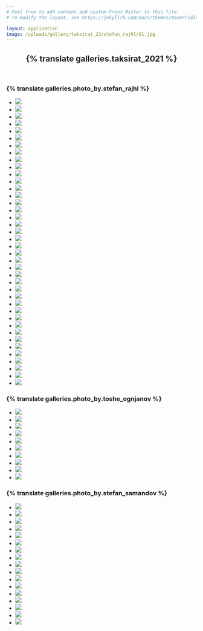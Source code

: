 ```yaml
---
# Feel free to add content and custom Front Matter to this file.
# To modify the layout, see https://jekyllrb.com/docs/themes/#overriding-theme-defaults

layout: application
image: /uploads/gallery/taksirat_23/stefan_rajhl/01.jpg
---
```


<article class='gallery'>
  <header>
    <h2 class='title'>{% translate galleries.taksirat_2021 %}</h2>
  </header>

  <h3>{% translate galleries.photo_by.stefan_rajhl %}</h3>
  <ul>
    <li><a href="/uploads/gallery/taksirat_23/stefan_rajhl/01.jpg" class="lightbox" rel="lightbox"><img src="/uploads/gallery/taksirat_23/stefan_rajhl/thumbs/01.jpg" /></a></li>
    <li><a href="/uploads/gallery/taksirat_23/stefan_rajhl/02.jpg" class="lightbox" rel="lightbox"><img src="/uploads/gallery/taksirat_23/stefan_rajhl/thumbs/02.jpg" /></a></li>
    <li><a href="/uploads/gallery/taksirat_23/stefan_rajhl/03.jpg" class="lightbox" rel="lightbox"><img src="/uploads/gallery/taksirat_23/stefan_rajhl/thumbs/03.jpg" /></a></li>
    <li><a href="/uploads/gallery/taksirat_23/stefan_rajhl/04.jpg" class="lightbox" rel="lightbox"><img src="/uploads/gallery/taksirat_23/stefan_rajhl/thumbs/04.jpg" /></a></li>
    <li><a href="/uploads/gallery/taksirat_23/stefan_rajhl/05.jpg" class="lightbox" rel="lightbox"><img src="/uploads/gallery/taksirat_23/stefan_rajhl/thumbs/05.jpg" /></a></li>
    <li><a href="/uploads/gallery/taksirat_23/stefan_rajhl/06.jpg" class="lightbox" rel="lightbox"><img src="/uploads/gallery/taksirat_23/stefan_rajhl/thumbs/06.jpg" /></a></li>
    <li><a href="/uploads/gallery/taksirat_23/stefan_rajhl/07.jpg" class="lightbox" rel="lightbox"><img src="/uploads/gallery/taksirat_23/stefan_rajhl/thumbs/07.jpg" /></a></li>
    <li><a href="/uploads/gallery/taksirat_23/stefan_rajhl/08.jpg" class="lightbox" rel="lightbox"><img src="/uploads/gallery/taksirat_23/stefan_rajhl/thumbs/08.jpg" /></a></li>
    <li><a href="/uploads/gallery/taksirat_23/stefan_rajhl/09.jpg" class="lightbox" rel="lightbox"><img src="/uploads/gallery/taksirat_23/stefan_rajhl/thumbs/09.jpg" /></a></li>
    <li><a href="/uploads/gallery/taksirat_23/stefan_rajhl/10.jpg" class="lightbox" rel="lightbox"><img src="/uploads/gallery/taksirat_23/stefan_rajhl/thumbs/10.jpg" /></a></li>
    <li><a href="/uploads/gallery/taksirat_23/stefan_rajhl/11.jpg" class="lightbox" rel="lightbox"><img src="/uploads/gallery/taksirat_23/stefan_rajhl/thumbs/11.jpg" /></a></li>
    <li><a href="/uploads/gallery/taksirat_23/stefan_rajhl/12.jpg" class="lightbox" rel="lightbox"><img src="/uploads/gallery/taksirat_23/stefan_rajhl/thumbs/12.jpg" /></a></li>
    <li><a href="/uploads/gallery/taksirat_23/stefan_rajhl/13.jpg" class="lightbox" rel="lightbox"><img src="/uploads/gallery/taksirat_23/stefan_rajhl/thumbs/13.jpg" /></a></li>
    <li><a href="/uploads/gallery/taksirat_23/stefan_rajhl/14.jpg" class="lightbox" rel="lightbox"><img src="/uploads/gallery/taksirat_23/stefan_rajhl/thumbs/14.jpg" /></a></li>
    <li><a href="/uploads/gallery/taksirat_23/stefan_rajhl/15.jpg" class="lightbox" rel="lightbox"><img src="/uploads/gallery/taksirat_23/stefan_rajhl/thumbs/15.jpg" /></a></li>
    <li><a href="/uploads/gallery/taksirat_23/stefan_rajhl/16.jpg" class="lightbox" rel="lightbox"><img src="/uploads/gallery/taksirat_23/stefan_rajhl/thumbs/16.jpg" /></a></li>
    <li><a href="/uploads/gallery/taksirat_23/stefan_rajhl/17.jpg" class="lightbox" rel="lightbox"><img src="/uploads/gallery/taksirat_23/stefan_rajhl/thumbs/17.jpg" /></a></li>
    <li><a href="/uploads/gallery/taksirat_23/stefan_rajhl/18.jpg" class="lightbox" rel="lightbox"><img src="/uploads/gallery/taksirat_23/stefan_rajhl/thumbs/18.jpg" /></a></li>
    <li><a href="/uploads/gallery/taksirat_23/stefan_rajhl/19.jpg" class="lightbox" rel="lightbox"><img src="/uploads/gallery/taksirat_23/stefan_rajhl/thumbs/19.jpg" /></a></li>
    <li><a href="/uploads/gallery/taksirat_23/stefan_rajhl/20.jpg" class="lightbox" rel="lightbox"><img src="/uploads/gallery/taksirat_23/stefan_rajhl/thumbs/20.jpg" /></a></li>
    <li><a href="/uploads/gallery/taksirat_23/stefan_rajhl/21.jpg" class="lightbox" rel="lightbox"><img src="/uploads/gallery/taksirat_23/stefan_rajhl/thumbs/21.jpg" /></a></li>
    <li><a href="/uploads/gallery/taksirat_23/stefan_rajhl/22.jpg" class="lightbox" rel="lightbox"><img src="/uploads/gallery/taksirat_23/stefan_rajhl/thumbs/22.jpg" /></a></li>
    <li><a href="/uploads/gallery/taksirat_23/stefan_rajhl/23.jpg" class="lightbox" rel="lightbox"><img src="/uploads/gallery/taksirat_23/stefan_rajhl/thumbs/23.jpg" /></a></li>
    <li><a href="/uploads/gallery/taksirat_23/stefan_rajhl/24.jpg" class="lightbox" rel="lightbox"><img src="/uploads/gallery/taksirat_23/stefan_rajhl/thumbs/24.jpg" /></a></li>
    <li><a href="/uploads/gallery/taksirat_23/stefan_rajhl/25.jpg" class="lightbox" rel="lightbox"><img src="/uploads/gallery/taksirat_23/stefan_rajhl/thumbs/25.jpg" /></a></li>
    <li><a href="/uploads/gallery/taksirat_23/stefan_rajhl/26.jpg" class="lightbox" rel="lightbox"><img src="/uploads/gallery/taksirat_23/stefan_rajhl/thumbs/26.jpg" /></a></li>
    <li><a href="/uploads/gallery/taksirat_23/stefan_rajhl/27.jpg" class="lightbox" rel="lightbox"><img src="/uploads/gallery/taksirat_23/stefan_rajhl/thumbs/27.jpg" /></a></li>
    <li><a href="/uploads/gallery/taksirat_23/stefan_rajhl/28.jpg" class="lightbox" rel="lightbox"><img src="/uploads/gallery/taksirat_23/stefan_rajhl/thumbs/28.jpg" /></a></li>
    <li><a href="/uploads/gallery/taksirat_23/stefan_rajhl/29.jpg" class="lightbox" rel="lightbox"><img src="/uploads/gallery/taksirat_23/stefan_rajhl/thumbs/29.jpg" /></a></li>
    <li><a href="/uploads/gallery/taksirat_23/stefan_rajhl/30.jpg" class="lightbox" rel="lightbox"><img src="/uploads/gallery/taksirat_23/stefan_rajhl/thumbs/30.jpg" /></a></li>
    <li><a href="/uploads/gallery/taksirat_23/stefan_rajhl/31.jpg" class="lightbox" rel="lightbox"><img src="/uploads/gallery/taksirat_23/stefan_rajhl/thumbs/31.jpg" /></a></li>
    <li><a href="/uploads/gallery/taksirat_23/stefan_rajhl/32.jpg" class="lightbox" rel="lightbox"><img src="/uploads/gallery/taksirat_23/stefan_rajhl/thumbs/32.jpg" /></a></li>
    <li><a href="/uploads/gallery/taksirat_23/stefan_rajhl/33.jpg" class="lightbox" rel="lightbox"><img src="/uploads/gallery/taksirat_23/stefan_rajhl/thumbs/33.jpg" /></a></li>
    <li><a href="/uploads/gallery/taksirat_23/stefan_rajhl/34.jpg" class="lightbox" rel="lightbox"><img src="/uploads/gallery/taksirat_23/stefan_rajhl/thumbs/34.jpg" /></a></li>
    <li><a href="/uploads/gallery/taksirat_23/stefan_rajhl/35.jpg" class="lightbox" rel="lightbox"><img src="/uploads/gallery/taksirat_23/stefan_rajhl/thumbs/35.jpg" /></a></li>
    <li><a href="/uploads/gallery/taksirat_23/stefan_rajhl/36.jpg" class="lightbox" rel="lightbox"><img src="/uploads/gallery/taksirat_23/stefan_rajhl/thumbs/36.jpg" /></a></li>
    <li><a href="/uploads/gallery/taksirat_23/stefan_rajhl/37.jpg" class="lightbox" rel="lightbox"><img src="/uploads/gallery/taksirat_23/stefan_rajhl/thumbs/37.jpg" /></a></li>
    <li><a href="/uploads/gallery/taksirat_23/stefan_rajhl/38.jpg" class="lightbox" rel="lightbox"><img src="/uploads/gallery/taksirat_23/stefan_rajhl/thumbs/38.jpg" /></a></li>
    <li><a href="/uploads/gallery/taksirat_23/stefan_rajhl/39.jpg" class="lightbox" rel="lightbox"><img src="/uploads/gallery/taksirat_23/stefan_rajhl/thumbs/39.jpg" /></a></li>
    <li><a href="/uploads/gallery/taksirat_23/stefan_rajhl/40.jpg" class="lightbox" rel="lightbox"><img src="/uploads/gallery/taksirat_23/stefan_rajhl/thumbs/40.jpg" /></a></li>
  </ul>

  <h3>{% translate galleries.photo_by.toshe_ognjanov %}</h3>
  <ul>
    <li><a href="/uploads/gallery/taksirat_23/toshe_ognjanov/000.jpg" class="lightbox" rel="lightbox"><img src="/uploads/gallery/taksirat_23/toshe_ognjanov/thumbs/000.jpg" /></a></li>
    <li><a href="/uploads/gallery/taksirat_23/toshe_ognjanov/001.jpg" class="lightbox" rel="lightbox"><img src="/uploads/gallery/taksirat_23/toshe_ognjanov/thumbs/001.jpg" /></a></li>
    <li><a href="/uploads/gallery/taksirat_23/toshe_ognjanov/002.jpg" class="lightbox" rel="lightbox"><img src="/uploads/gallery/taksirat_23/toshe_ognjanov/thumbs/002.jpg" /></a></li>
    <li><a href="/uploads/gallery/taksirat_23/toshe_ognjanov/003.jpg" class="lightbox" rel="lightbox"><img src="/uploads/gallery/taksirat_23/toshe_ognjanov/thumbs/003.jpg" /></a></li>
    <li><a href="/uploads/gallery/taksirat_23/toshe_ognjanov/004.jpg" class="lightbox" rel="lightbox"><img src="/uploads/gallery/taksirat_23/toshe_ognjanov/thumbs/004.jpg" /></a></li>
    <li><a href="/uploads/gallery/taksirat_23/toshe_ognjanov/005.jpg" class="lightbox" rel="lightbox"><img src="/uploads/gallery/taksirat_23/toshe_ognjanov/thumbs/005.jpg" /></a></li>
    <li><a href="/uploads/gallery/taksirat_23/toshe_ognjanov/006.jpg" class="lightbox" rel="lightbox"><img src="/uploads/gallery/taksirat_23/toshe_ognjanov/thumbs/006.jpg" /></a></li>
    <li><a href="/uploads/gallery/taksirat_23/toshe_ognjanov/007.jpg" class="lightbox" rel="lightbox"><img src="/uploads/gallery/taksirat_23/toshe_ognjanov/thumbs/007.jpg" /></a></li>
    <li><a href="/uploads/gallery/taksirat_23/toshe_ognjanov/008.jpg" class="lightbox" rel="lightbox"><img src="/uploads/gallery/taksirat_23/toshe_ognjanov/thumbs/008.jpg" /></a></li>
    <li><a href="/uploads/gallery/taksirat_23/toshe_ognjanov/009.jpg" class="lightbox" rel="lightbox"><img src="/uploads/gallery/taksirat_23/toshe_ognjanov/thumbs/009.jpg" /></a></li>
  </ul>

  <h3>{% translate galleries.photo_by.stefan_samandov %}</h3>
  <ul>
    <li><a href="/uploads/gallery/taksirat_23/stefan_samandov/000.jpg" class="lightbox" rel="lightbox"><img src="/uploads/gallery/taksirat_23/stefan_samandov/thumbs/000.jpg" /></a></li>
    <li><a href="/uploads/gallery/taksirat_23/stefan_samandov/001.jpg" class="lightbox" rel="lightbox"><img src="/uploads/gallery/taksirat_23/stefan_samandov/thumbs/001.jpg" /></a></li>
    <li><a href="/uploads/gallery/taksirat_23/stefan_samandov/002.jpg" class="lightbox" rel="lightbox"><img src="/uploads/gallery/taksirat_23/stefan_samandov/thumbs/002.jpg" /></a></li>
    <li><a href="/uploads/gallery/taksirat_23/stefan_samandov/003.jpg" class="lightbox" rel="lightbox"><img src="/uploads/gallery/taksirat_23/stefan_samandov/thumbs/003.jpg" /></a></li>
    <li><a href="/uploads/gallery/taksirat_23/stefan_samandov/004.jpg" class="lightbox" rel="lightbox"><img src="/uploads/gallery/taksirat_23/stefan_samandov/thumbs/004.jpg" /></a></li>
    <li><a href="/uploads/gallery/taksirat_23/stefan_samandov/005.jpg" class="lightbox" rel="lightbox"><img src="/uploads/gallery/taksirat_23/stefan_samandov/thumbs/005.jpg" /></a></li>
    <li><a href="/uploads/gallery/taksirat_23/stefan_samandov/006.jpg" class="lightbox" rel="lightbox"><img src="/uploads/gallery/taksirat_23/stefan_samandov/thumbs/006.jpg" /></a></li>
    <li><a href="/uploads/gallery/taksirat_23/stefan_samandov/007.jpg" class="lightbox" rel="lightbox"><img src="/uploads/gallery/taksirat_23/stefan_samandov/thumbs/007.jpg" /></a></li>
    <li><a href="/uploads/gallery/taksirat_23/stefan_samandov/008.jpg" class="lightbox" rel="lightbox"><img src="/uploads/gallery/taksirat_23/stefan_samandov/thumbs/008.jpg" /></a></li>
    <li><a href="/uploads/gallery/taksirat_23/stefan_samandov/009.jpg" class="lightbox" rel="lightbox"><img src="/uploads/gallery/taksirat_23/stefan_samandov/thumbs/009.jpg" /></a></li>
    <li><a href="/uploads/gallery/taksirat_23/stefan_samandov/010.jpg" class="lightbox" rel="lightbox"><img src="/uploads/gallery/taksirat_23/stefan_samandov/thumbs/010.jpg" /></a></li>
    <li><a href="/uploads/gallery/taksirat_23/stefan_samandov/011.jpg" class="lightbox" rel="lightbox"><img src="/uploads/gallery/taksirat_23/stefan_samandov/thumbs/011.jpg" /></a></li>
    <li><a href="/uploads/gallery/taksirat_23/stefan_samandov/012.jpg" class="lightbox" rel="lightbox"><img src="/uploads/gallery/taksirat_23/stefan_samandov/thumbs/012.jpg" /></a></li>
    <li><a href="/uploads/gallery/taksirat_23/stefan_samandov/013.jpg" class="lightbox" rel="lightbox"><img src="/uploads/gallery/taksirat_23/stefan_samandov/thumbs/013.jpg" /></a></li>
    <li><a href="/uploads/gallery/taksirat_23/stefan_samandov/014.jpg" class="lightbox" rel="lightbox"><img src="/uploads/gallery/taksirat_23/stefan_samandov/thumbs/014.jpg" /></a></li>
    <li><a href="/uploads/gallery/taksirat_23/stefan_samandov/015.jpg" class="lightbox" rel="lightbox"><img src="/uploads/gallery/taksirat_23/stefan_samandov/thumbs/015.jpg" /></a></li>
    <li><a href="/uploads/gallery/taksirat_23/stefan_samandov/016.jpg" class="lightbox" rel="lightbox"><img src="/uploads/gallery/taksirat_23/stefan_samandov/thumbs/016.jpg" /></a></li>
  </ul>
</article>
